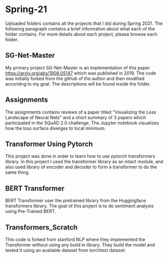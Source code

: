 # Spring-21

Uploaded folders contains all the projects that I did during Spring 2021. The following paragraph contains a brief information about what each of the folder contains. For more details about each project, please browse each folder.

## SG-Net-Master
My primary project SG-Net-Master is an implementation of this paper https://arxiv.org/abs/1908.05147 which was published in 2019.
The code was initially forked from the github of the author and then modified accoridng to my goal. The descriptions will be found inside the folder.

## Assignments
The assignments contains reviews of a paper titled "Visualizing the Loss Landscape of Neural
Nets" and a short summary of 3 papers which participated in the SQuAD 2.0 challenge. The Jupyter notebook visualizes how the loss surface diverges to local minimum. 

## Transformer Using Pytorch
This project was done in order to learn how to use pytorch transformers library. In this project I used the transformer library as an intact module, and also used 
library of encoder and decoder to form a transformer to do the same thing.


## BERT Transformer
BERT Transformer user the pretrained library from the Huggingface transformers library. The goal of this project is to do sentiment analysis using Pre-Trained BERT.

## Transformers_Scratch
This code is forked from stanford NLP where they implemented the Transformer without using any build in library. They build the model and tested it using an available dataset from torchtext dataset.

